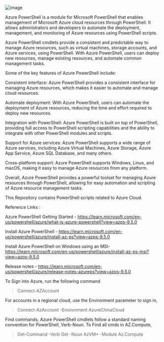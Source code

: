 

![image](https://user-images.githubusercontent.com/62203157/226994135-c1516734-c2d9-4b76-9803-e857d174a662.png)


<meta name="google-site-verification" content="scrH_1E6obaqsqXQzq8eI4hdvCGOfuOefV9WA3y37Mg" />

Azure PowerShell is a module for Microsoft PowerShell that enables management of Microsoft Azure cloud resources through PowerShell. It allows administrators and developers to automate the deployment, management, and monitoring of Azure resources using PowerShell scripts.

Azure PowerShell cmdlets provide a consistent and predictable way to manage Azure resources, such as virtual machines, storage accounts, and Azure services, using PowerShell. With Azure PowerShell, users can deploy new resources, manage existing resources, and automate common management tasks.

Some of the key features of Azure PowerShell include:

Consistent interface: Azure PowerShell provides a consistent interface for managing Azure resources, which makes it easier to automate and manage cloud resources.

Automate deployment: With Azure PowerShell, users can automate the deployment of Azure resources, reducing the time and effort required to deploy new resources.

Integration with PowerShell: Azure PowerShell is built on top of PowerShell, providing full access to PowerShell scripting capabilities and the ability to integrate with other PowerShell modules and scripts.

Support for Azure services: Azure PowerShell supports a wide range of Azure services, including Azure Virtual Machines, Azure Storage, Azure App Service, Azure SQL Database, and many others.

Cross-platform support: Azure PowerShell supports Windows, Linux, and macOS, making it easy to manage Azure resources from any platform.

Overall, Azure PowerShell provides a powerful toolset for managing Azure resources through PowerShell, allowing for easy automation and scripting of Azure resource management tasks.



This Repository contains PowerShell scripts related to Azure Cloud.

Reference Links :

Azure PowerShell Getting Started - https://learn.microsoft.com/en-us/powershell/azure/what-is-azure-powershell?view=azps-9.5.0

Install Azure PowerShell - https://learn.microsoft.com/en-us/powershell/azure/install-az-ps?view=azps-9.5.0

Install Azure PowerShell on Windows using an MSI- https://learn.microsoft.com/en-us/powershell/azure/install-az-ps-msi?view=azps-9.5.0

Release notes - https://learn.microsoft.com/en-us/powershell/azure/release-notes-azureps?view=azps-9.5.0


To Sign into Azure, run the following command

> Connect-AZAccount

For accounts in a regional cloud, use the Environment parameter to sign in,

> Connect-AzAccount -Environment AzureChinaCloud

Find commands, Azure PowerShell cmdlets follow a standard naming convention for PowerShell, Verb-Noun. To Find all cmds in AZ.Compute,

> Get-Command -Verb Get -Noun AzVM* -Module Az.Compute
